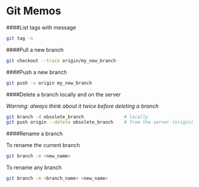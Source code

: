 Git Memos
=========

####List tags with message

```bash
git tag -n
```

####Pull a new branch

```bash
git checkout --track origin/my_new_branch
```

####Push a new branch

```bash
git push -u origin my_new_branch
```

####Delete a branch locally and on the server

_Warning: always think about it twice before deleting a branch_

```bash
git branch -d obsolete_branch               # locally
git push origin --delete obsolete_branch    # from the server (origin)
```

####Rename a branch

To rename the current branch
```bash
git branch -m <new_name>
```

To rename any branch
```bash
git branch -m <branch_name> <new_name>
```

